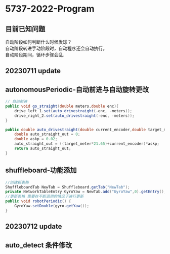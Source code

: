 # 5737-2022-Program  
## 目前已知问题
自动阶段如何判断什么时候发球？  
自动阶段转进手动阶段时，自动程序还会自动执行。  
自动阶段期间，循环步骤会乱.  

## 20230711 update
## autonomousPeriodic-自动前进与自动旋转更改
```java
// 自动前进
public void go_straight(double meters,double enc){
    drive_left_1.set(auto_drivestraight(-enc, -meters));
    drive_right_2.set(auto_drivestraight(-enc, -meters));
}

public double auto_drivestraight(double current_encoder,double target_meter){
    double auto_straight_out = 0;
    double askp = 0.02;
    auto_straight_out = ((target_meter*21.65)+current_encoder)*askp;
    return auto_straight_out;
}
```
## shuffleboard-功能添加

```java
//创建新表格
ShuffleboardTab NewTab = Shuffleboard.getTab("NewTab");
private NetworkTableEntry GyroYaw = NewTab.add("GyroYaw",0).getEntry();
//更新表格 需要在不断调用的情况下进行更新
public void robotPeriodic() {
    GyroYaw.setDouble(gyro.getYaw());
}

```

## 20230712 update
## auto_detect 条件修改